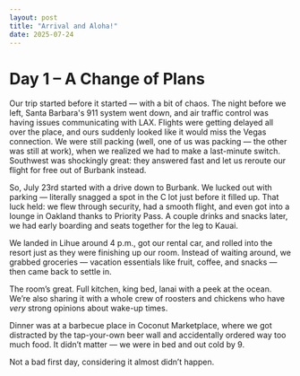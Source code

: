 ```yaml
---
layout: post
title: "Arrival and Aloha!"
date: 2025-07-24
---
```


# Day 1 – A Change of Plans

Our trip started before it started — with a bit of chaos. The night before we left, Santa Barbara's 911 system went down, and air traffic control was having issues communicating with LAX. Flights were getting delayed all over the place, and ours suddenly looked like it would miss the Vegas connection. We were still packing (well, one of us was packing — the other was still at work), when we realized we had to make a last-minute switch. Southwest was shockingly great: they answered fast and let us reroute our flight for free out of Burbank instead.

So, July 23rd started with a drive down to Burbank. We lucked out with parking — literally snagged a spot in the C lot just before it filled up. That luck held: we flew through security, had a smooth flight, and even got into a lounge in Oakland thanks to Priority Pass. A couple drinks and snacks later, we had early boarding and seats together for the leg to Kauai.

We landed in Lihue around 4 p.m., got our rental car, and rolled into the resort just as they were finishing up our room. Instead of waiting around, we grabbed groceries — vacation essentials like fruit, coffee, and snacks — then came back to settle in.

The room’s great. Full kitchen, king bed, lanai with a peek at the ocean. We’re also sharing it with a whole crew of roosters and chickens who have *very* strong opinions about wake-up times.

Dinner was at a barbecue place in Coconut Marketplace, where we got distracted by the tap-your-own beer wall and accidentally ordered way too much food. It didn’t matter — we were in bed and out cold by 9.

Not a bad first day, considering it almost didn’t happen.

